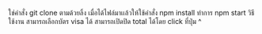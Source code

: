 ใช่คำสั่ง git clone ตามด้วยลิ้ง
เมื่อได้ไฟล์มาเเล้วให้ใช้คำสั่ง npm install
ทำการ npm start
วิธีใช้งาน 
สามารถเลือกบัตร visa ได้
สามารถเปิดปิด total ได้โดย click ที่ปุ่ม ^ 
